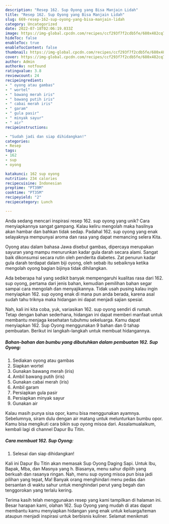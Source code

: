 ```yaml
---
description: "Resep 162. Sup Oyong yang Bisa Manjain Lidah"
title: "Resep 162. Sup Oyong yang Bisa Manjain Lidah"
slug: 669-resep-162-sup-oyong-yang-bisa-manjain-lidah
category: Uncategorized
date: 2022-07-18T02:06:19.033Z
image: https://img-global.cpcdn.com/recipes/ccf293f7f2cdb5fe/680x482cq70/162-sup-oyong-foto-resep-utama.jpg
hideToc: false
enableToc: true
enableTocContent: false
thumbnail: https://img-global.cpcdn.com/recipes/ccf293f7f2cdb5fe/680x482cq70/162-sup-oyong-foto-resep-utama.jpg
cover: https://img-global.cpcdn.com/recipes/ccf293f7f2cdb5fe/680x482cq70/162-sup-oyong-foto-resep-utama.jpg
author: Admin
authorAv: notfound
ratingvalue: 3.8
reviewcount: 24
recipeingredient:
- " oyong atau gambas"
- " wortel"
- " bawang merah iris"
- " bawang putih iris"
- " cabai merah iris"
- " garam"
- " gula pasir"
- " minyak sayur"
- " air"
recipeinstructions:

- "Sudah jadi dan siap dihidangkan!"
categories:
- Resep
tags:
- 162
- sup
- oyong

katakunci: 162 sup oyong 
nutrition: 234 calories
recipecuisine: Indonesian
preptime: "PT39M"
cooktime: "PT35M"
recipeyield: "2"
recipecategory: Lunch

---
```





Anda sedang mencari inspirasi resep 162. sup oyong yang unik? Cara menyiapkannya sangat gampang. Kalau keliru mengolah maka hasilnya akan hambar dan bahkan tidak sedap. Padahal 162. sup oyong yang enak selayaknya mempunyai aroma dan rasa yang dapat memancing selera Kita.





Oyong atau dalam bahasa Jawa disebut gambas, dipercaya merupakan sayuran yang mampu menurunkan kadar gula darah secara alami. Sangat baik dikonsumsi secara rutin oleh penderita diabetes. Zat penurun kadar gula darah terdapat dalam biji oyong, oleh sebab itu sebaiknya ketika mengolah oyong bagian bijinya tidak dihilangkan.

Ada beberapa hal yang sedikit banyak mempengaruhi kualitas rasa dari 162. sup oyong, pertama dari jenis bahan, kemudian pemilihan bahan segar sampai cara mengolah dan menyajikannya. Tidak usah pusing kalau ingin menyiapkan 162. sup oyong enak di mana pun anda berada, karena asal sudah tahu triknya maka hidangan ini dapat menjadi sajian spesial.






Nah, kali ini kita coba, yuk, variasikan 162. sup oyong sendiri di rumah. Tetap dengan bahan sederhana, hidangan ini dapat memberi manfaat untuk membantu menjaga kesehatan tubuhmu sekeluarga. Kamu dapat menyiapkan 162. Sup Oyong menggunakan 9 bahan dan 0 tahap pembuatan. Berikut ini langkah-langkah untuk membuat hidangannya.

<!--inarticleads1-->

##### Bahan-bahan dan bumbu yang dibutuhkan dalam pembuatan 162. Sup Oyong:

1. Sediakan  oyong atau gambas
1. Siapkan  wortel
1. Gunakan  bawang merah (iris)
1. Ambil  bawang putih (iris)
1. Gunakan  cabai merah (iris)
1. Ambil  garam
1. Persiapkan  gula pasir
1. Persiapkan  minyak sayur
1. Gunakan  air


Kalau masih punya sisa opor, kamu bisa menggunakan ayamnya. Sebelumnya, siram dulu dengan air matang untuk melunturkan bumbu opor. Kamu bisa mengikuti cara bikin sup oyong misoa dari. Assalamualaikum, kembali lagi di channel Dapur Bu Titin. 

<!--inarticleads2-->

##### Cara membuat 162. Sup Oyong:


1. Selesai dan siap dihidangkan!

Kali ini Dapur Bu Titin akan memasak Sup Oyong Daging Sapi. Untuk Ibu, Bapak, Mba, dan Masnya yang h. Biasanya, menu sahur dipilih yang berkuah dan rasanya ringan. Nah, menu sup oyong misoa pun bisa jadi pilihan yang tepat, Ma! Banyak orang menghindari menu pedas dan bersantan di waktu sahur untuk menghindari perut yang begah dan tenggorokan yang terlalu kering. 

Terima kasih telah menggunakan resep yang kami tampilkan di halaman ini. Besar harapan kami, olahan 162. Sup Oyong yang mudah di atas dapat membantu kamu menyiapkan hidangan yang enak untuk keluarga/teman ataupun menjadi inspirasi untuk berbisnis kuliner. Selamat menikmati
